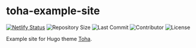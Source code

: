 # toha-example-site

[![Netlify Status](https://api.netlify.com/api/v1/badges/0436f0e6-da35-430d-bec1-2eaa9473dbca/deploy-status)](https://app.netlify.com/sites/toha/deploys) ![Repository Size](https://img.shields.io/github/repo-size/hossainemruz/toha-example-site) ![Last Commit](https://img.shields.io/github/last-commit/hossainemruz/toha-example-site) ![Contributor](https://img.shields.io/github/contributors/hossainemruz/toha-example-site) ![License](https://img.shields.io/github/license/hossainemruz/toha-example-site)

Example site for Hugo theme [Toha](https://github.com/hossainemruz/toha).

